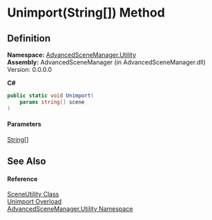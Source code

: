 # Unimport(String\[]) Method

## Definition

**Namespace:** [AdvancedSceneManager.Utility](N_AdvancedSceneManager_Utility.md)\
**Assembly:** AdvancedSceneManager (in AdvancedSceneManager.dll) Version: 0.0.0.0

**C#**

```c#
public static void Unimport(
	params string[] scene
)
```

#### Parameters

&#x20; [String](https://learn.microsoft.com/dotnet/api/system.string)\[]&#x20;

## See Also

#### Reference

[SceneUtility Class](T_AdvancedSceneManager_Utility_SceneUtility.md)\
[Unimport Overload](Overload_AdvancedSceneManager_Utility_SceneUtility_Unimport.md)\
[AdvancedSceneManager.Utility Namespace](N_AdvancedSceneManager_Utility.md)
